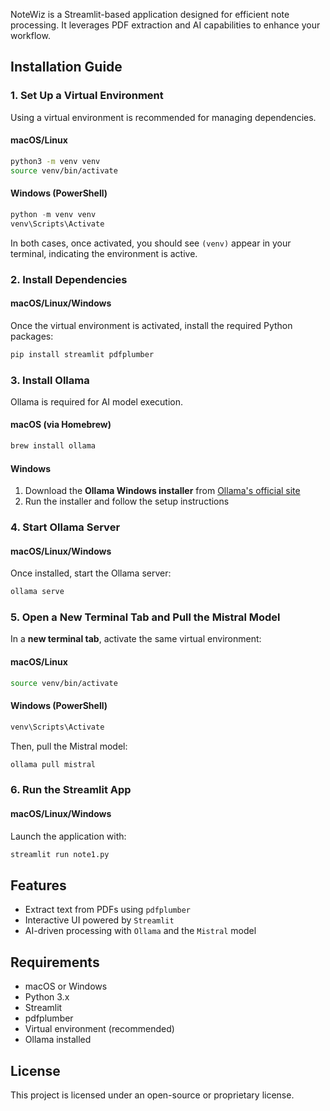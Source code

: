 NoteWiz is a Streamlit-based application designed for efficient note processing. It leverages PDF extraction and AI capabilities to enhance your workflow.  

## Installation Guide  

### 1. Set Up a Virtual Environment  

Using a virtual environment is recommended for managing dependencies.  

#### **macOS/Linux**  
```bash
python3 -m venv venv
source venv/bin/activate
```

#### **Windows (PowerShell)**  
```powershell
python -m venv venv
venv\Scripts\Activate
```

In both cases, once activated, you should see `(venv)` appear in your terminal, indicating the environment is active.  

### 2. Install Dependencies  

#### **macOS/Linux/Windows**  
Once the virtual environment is activated, install the required Python packages:  
```bash
pip install streamlit pdfplumber
```

### 3. Install Ollama  

Ollama is required for AI model execution.  

#### **macOS (via Homebrew)**  
```bash
brew install ollama
```

#### **Windows**  
1. Download the **Ollama Windows installer** from [Ollama's official site](https://ollama.com)  
2. Run the installer and follow the setup instructions  

### 4. Start Ollama Server  

#### **macOS/Linux/Windows**  
Once installed, start the Ollama server:  
```bash
ollama serve
```

### 5. Open a New Terminal Tab and Pull the Mistral Model  

In a **new terminal tab**, activate the same virtual environment:  

#### **macOS/Linux**  
```bash
source venv/bin/activate
```

#### **Windows (PowerShell)**  
```powershell
venv\Scripts\Activate
```

Then, pull the Mistral model:  

```bash
ollama pull mistral
```

### 6. Run the Streamlit App  

#### **macOS/Linux/Windows**  
Launch the application with:  
```bash
streamlit run note1.py
```

## Features  
- Extract text from PDFs using `pdfplumber`  
- Interactive UI powered by `Streamlit`  
- AI-driven processing with `Ollama` and the `Mistral` model  

## Requirements  
- macOS or Windows  
- Python 3.x  
- Streamlit  
- pdfplumber  
- Virtual environment (recommended)  
- Ollama installed  

## License  
This project is licensed under an open-source or proprietary license.  
